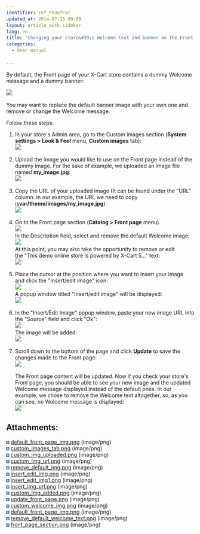 ```yaml
---
identifier: ref_Pn3ufFaT
updated_at: 2014-07-15 00:00
layout: article_with_sidebar
lang: en
title: 'Changing your store&#39;s Welcome text and banner on the Front page'
categories:
  - User manual

---
```



By default, the Front page of your X-Cart store contains a dummy Welcome message and a dummy banner:

![]({{site.baseurl}}/attachments/7505546/7602742.png?effects=drop-shadow)  

You may want to replace the default banner image with your own one and remove or change the Welcome message. 

Follow these steps:

1.  In your store's Admin area, go to the Custom images section (**System settings > Look & Feel** menu, **Custom images** tab):  
    ![]({{site.baseurl}}/attachments/7505546/7602743.png?effects=drop-shadow)  

2.  Upload the image you would like to use on the Front page instead of the dummy image. For the sake of example, we uploaded an image file named **my_image.jpg**:  
    ![]({{site.baseurl}}/attachments/7505546/7602744.png?effects=drop-shadow)
3.  Copy the URL of your uploaded image (It can be found under the "URL" column. In our example, the URL we need to copy is**var/theme/images/my_image.jpg**):  
    ![]({{site.baseurl}}/attachments/7505546/7602745.png?effects=drop-shadow)
4.  Go to the Front page section (**Catalog > Front page** menu).   
    ![]({{site.baseurl}}/attachments/7505546/7602755.png?effects=drop-shadow)  
    In the Description field, select and remove the default Welcome image:  
    ![]({{site.baseurl}}/attachments/7505546/7602746.png?effects=drop-shadow)  
    At this point, you may also take the opportunity to remove or edit the "This demo online store is powered by X-Cart 5..." text:  
    ![]({{site.baseurl}}/attachments/7505546/7602754.png?effects=drop-shadow)
5.  Place the cursor at the position where you want to insert your image and click the "Insert/edit image" icon:  
    ![]({{site.baseurl}}/attachments/7505546/7602747.png?effects=drop-shadow)  
    A popup window titled "Insert/edit image" will be displayed:  
    ![]({{site.baseurl}}/attachments/7505546/7602748.png?effects=drop-shadow)  

6.  In the "Insert/Edit Image" popup window, paste your new image URL into the "Source" field and click "Ok":  
    ![]({{site.baseurl}}/attachments/7505546/7602749.png?effects=drop-shadow)  
    The image will be added:  
    ![]({{site.baseurl}}/attachments/7505546/7602750.png?effects=drop-shadow)  

7.  Scroll down to the bottom of the page and click **Update** to save the changes made to the Front page:  
    ![]({{site.baseurl}}/attachments/7505546/7602751.png?effects=drop-shadow)  

    The Front page content will be updated. Now if you check your store's Front page, you should be able to see your new image and the updated Welcome message displayed instead of the default ones. In our example, we chose to remove the Welcome text altogether, so, as you can see, no Welcome message is displayed:  
    ![]({{site.baseurl}}/attachments/7505546/7602752.png?effects=drop-shadow)  

## Attachments:

![](images/icons/bullet_blue.gif) [default_front_page_img.png]({{site.baseurl}}/attachments/7505546/7602753.png) (image/png)  
![](images/icons/bullet_blue.gif) [custom_images_tab.png]({{site.baseurl}}/attachments/7505546/7602743.png) (image/png)  
![](images/icons/bullet_blue.gif) [custom_img_uploaded.png]({{site.baseurl}}/attachments/7505546/7602744.png) (image/png)  
![](images/icons/bullet_blue.gif) [custom_img_url.png]({{site.baseurl}}/attachments/7505546/7602745.png) (image/png)  
![](images/icons/bullet_blue.gif) [remove_default_img.png]({{site.baseurl}}/attachments/7505546/7602746.png) (image/png)  
![](images/icons/bullet_blue.gif) [insert_edit_img.png]({{site.baseurl}}/attachments/7505546/7602747.png) (image/png)  
![](images/icons/bullet_blue.gif) [insert_edit_img1.png]({{site.baseurl}}/attachments/7505546/7602748.png) (image/png)  
![](images/icons/bullet_blue.gif) [insert_img_url.png]({{site.baseurl}}/attachments/7505546/7602749.png) (image/png)  
![](images/icons/bullet_blue.gif) [custom_img_added.png]({{site.baseurl}}/attachments/7505546/7602750.png) (image/png)  
![](images/icons/bullet_blue.gif) [update_front_page.png]({{site.baseurl}}/attachments/7505546/7602751.png) (image/png)  
![](images/icons/bullet_blue.gif) [custom_welcome_img.png]({{site.baseurl}}/attachments/7505546/7602752.png) (image/png)  
![](images/icons/bullet_blue.gif) [default_front_page_img.png]({{site.baseurl}}/attachments/7505546/7602742.png) (image/png)  
![](images/icons/bullet_blue.gif) [remove_default_welcome_text.png]({{site.baseurl}}/attachments/7505546/7602754.png) (image/png)  
![](images/icons/bullet_blue.gif) [front_page_section.png]({{site.baseurl}}/attachments/7505546/7602755.png) (image/png)